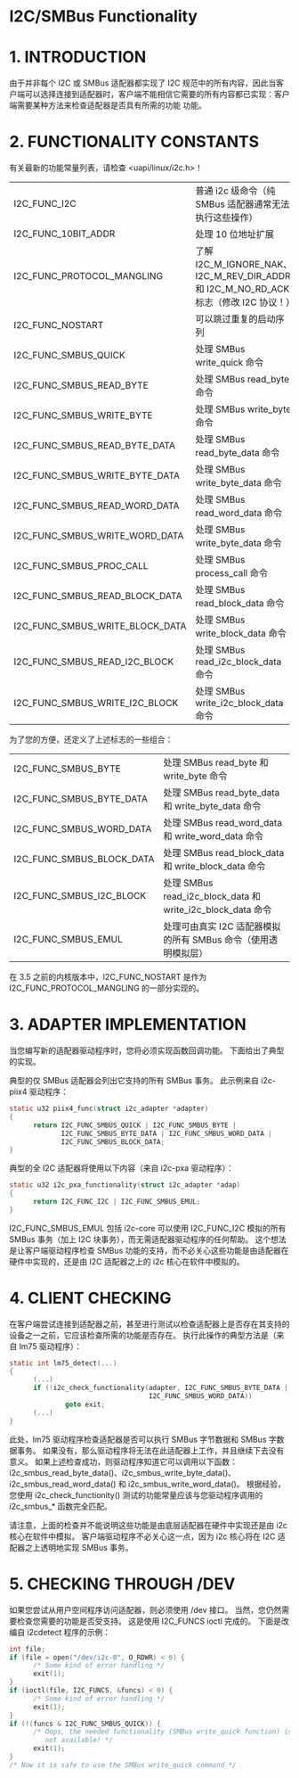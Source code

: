 
# I2C/SMBus Functionality

# 1. INTRODUCTION

由于并非每个 I2C 或 SMBus 适配器都实现了 I2C 规范中的所有内容，因此当客户端可以选择连接到适配器时，客户端不能相信它需要的所有内容都已实现：客户端需要某种方法来检查适配器是否具有所需的功能 功能。


# 2. FUNCTIONALITY CONSTANTS

有关最新的功能常量列表，请检查 <uapi/linux/i2c.h>！

|                                 |                                                                                    |
| ------------------------------- | ---------------------------------------------------------------------------------- |
| I2C_FUNC_I2C                    | 普通 i2c 级命令（纯 SMBus 适配器通常无法执行这些操作）                                 |
| I2C_FUNC_10BIT_ADDR             | 处理 10 位地址扩展                                                                  |
| I2C_FUNC_PROTOCOL_MANGLING      | 了解 I2C_M_IGNORE_NAK、I2C_M_REV_DIR_ADDR 和 I2C_M_NO_RD_ACK 标志（修改 I2C 协议！） |
| I2C_FUNC_NOSTART                | 可以跳过重复的启动序列                                                               |
| I2C_FUNC_SMBUS_QUICK            | 处理 SMBus write_quick 命令                                                         |
| I2C_FUNC_SMBUS_READ_BYTE        | 处理 SMBus read_byte 命令                                                           |
| I2C_FUNC_SMBUS_WRITE_BYTE       | 处理 SMBus write_byte 命令                                                          |
| I2C_FUNC_SMBUS_READ_BYTE_DATA   | 处理 SMBus read_byte_data 命令                                                      |
| I2C_FUNC_SMBUS_WRITE_BYTE_DATA  | 处理 SMBus write_byte_data 命令                                                     |
| I2C_FUNC_SMBUS_READ_WORD_DATA   | 处理 SMBus read_word_data 命令                                                      |
| I2C_FUNC_SMBUS_WRITE_WORD_DATA  | 处理 SMBus write_byte_data 命令                                                     |
| I2C_FUNC_SMBUS_PROC_CALL        | 处理 SMBus process_call 命令                                                        |
| I2C_FUNC_SMBUS_READ_BLOCK_DATA  | 处理 SMBus read_block_data 命令                                                     |
| I2C_FUNC_SMBUS_WRITE_BLOCK_DATA | 处理 SMBus write_block_data 命令                                                    |
| I2C_FUNC_SMBUS_READ_I2C_BLOCK   | 处理 SMBus read_i2c_block_data 命令                                                 |
| I2C_FUNC_SMBUS_WRITE_I2C_BLOCK  | 处理 SMBus write_i2c_block_data 命令                                                |

为了您的方便，还定义了上述标志的一些组合：

|                           |                                                           |
| ------------------------- | --------------------------------------------------------- |
| I2C_FUNC_SMBUS_BYTE       | 处理 SMBus read_byte 和 write_byte 命令                    |
| I2C_FUNC_SMBUS_BYTE_DATA  | 处理 SMBus read_byte_data 和 write_byte_data 命令          |
| I2C_FUNC_SMBUS_WORD_DATA  | 处理 SMBus read_word_data 和 write_word_data 命令          |
| I2C_FUNC_SMBUS_BLOCK_DATA | 处理 SMBus read_block_data 和 write_block_data 命令        |
| I2C_FUNC_SMBUS_I2C_BLOCK  | 处理 SMBus read_i2c_block_data 和 write_i2c_block_data 命令|
| I2C_FUNC_SMBUS_EMUL       | 处理可由真实 I2C 适配器模拟的所有 SMBus 命令（使用透明模拟层） |

在 3.5 之前的内核版本中，I2C_FUNC_NOSTART 是作为 I2C_FUNC_PROTOCOL_MANGLING 的一部分实现的。


# 3. ADAPTER IMPLEMENTATION

当您编写新的适配器驱动程序时，您将必须实现函数回调功能。 下面给出了典型的实现。

典型的仅 SMBus 适配器会列出它支持的所有 SMBus 事务。 此示例来自 i2c-piix4 驱动程序：

```c
static u32 piix4_func(struct i2c_adapter *adapter)
{
      return I2C_FUNC_SMBUS_QUICK | I2C_FUNC_SMBUS_BYTE |
             I2C_FUNC_SMBUS_BYTE_DATA | I2C_FUNC_SMBUS_WORD_DATA |
             I2C_FUNC_SMBUS_BLOCK_DATA;
}
```

典型的全 I2C 适配器将使用以下内容（来自 i2c-pxa 驱动程序）：

```c
static u32 i2c_pxa_functionality(struct i2c_adapter *adap)
{
      return I2C_FUNC_I2C | I2C_FUNC_SMBUS_EMUL;
}
```

I2C_FUNC_SMBUS_EMUL 包括 i2c-core 可以使用 I2C_FUNC_I2C 模拟的所有 SMBus 事务（加上 I2C 块事务），而无需适配器驱动程序的任何帮助。 这个想法是让客户端驱动程序检查 SMBus 功能的支持，而不必关心这些功能是由适配器在硬件中实现的，还是由 I2C 适配器之上的 i2c 核心在软件中模拟的。


# 4. CLIENT CHECKING

在客户端尝试连接到适配器之前，甚至进行测试以检查适配器上是否存在其支持的设备之一之前，它应该检查所需的功能是否存在。 执行此操作的典型方法是（来自 lm75 驱动程序）：

```c
static int lm75_detect(...)
{
      (...)
      if (!i2c_check_functionality(adapter, I2C_FUNC_SMBUS_BYTE_DATA |
                                   I2C_FUNC_SMBUS_WORD_DATA))
              goto exit;
      (...)
}
```

此处，lm75 驱动程序检查适配器是否可以执行 SMBus 字节数据和 SMBus 字数据事务。 如果没有，那么驱动程序将无法在此适配器上工作，并且继续下去没有意义。 如果上述检查成功，则驱动程序知道它可以调用以下函数：i2c_smbus_read_byte_data()、i2c_smbus_write_byte_data()、i2c_smbus_read_word_data() 和 i2c_smbus_write_word_data()。 根据经验，您使用 i2c_check_functionity() 测试的功能常量应该与您驱动程序调用的 i2c_smbus_* 函数完全匹配。

请注意，上面的检查并不能说明这些功能是由底层适配器在硬件中实现还是由 i2c 核心在软件中模拟。 客户端驱动程序不必关心这一点，因为 i2c 核心将在 I2C 适配器之上透明地实现 SMBus 事务。


# 5. CHECKING THROUGH /DEV

如果您尝试从用户空间程序访问适配器，则必须使用 /dev 接口。 当然，您仍然需要检查您需要的功能是否受支持。 这是使用 I2C_FUNCS ioctl 完成的。 下面是改编自 i2cdetect 程序的示例：

```c
int file;
if (file = open("/dev/i2c-0", O_RDWR) < 0) {
      /* Some kind of error handling */
      exit(1);
}
if (ioctl(file, I2C_FUNCS, &funcs) < 0) {
      /* Some kind of error handling */
      exit(1);
}
if (!(funcs & I2C_FUNC_SMBUS_QUICK)) {
      /* Oops, the needed functionality (SMBus write_quick function) is
         not available! */
      exit(1);
}
/* Now it is safe to use the SMBus write_quick command */
```
